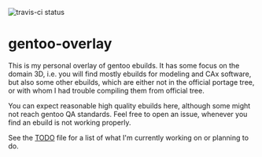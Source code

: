 
![travis-ci status](https://travis-ci.org/waebbl/waebbl-gentoo.svg?branch=master)

# gentoo-overlay

This is my personal overlay of gentoo ebuilds. It has some focus on the domain 3D, i.e. you will find mostly ebuilds for modeling and CAx software, but also some other ebuilds, which are either not in the official portage tree, or with whom I had trouble compiling them from official tree.

You can expect reasonable high quality ebuilds here, although some might not reach gentoo QA standards. Feel free to open an issue, whenever you find an ebuild is not working properly.

See the [TODO](TODO.md) file for a list of what I'm currently working on or planning to do.
